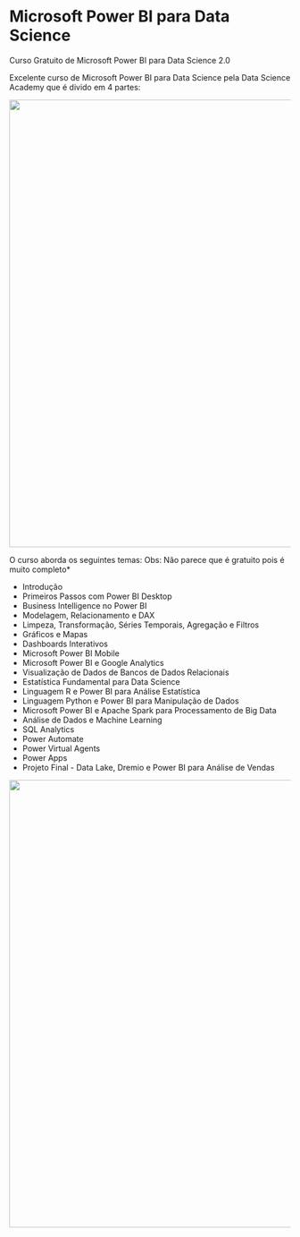 # Microsoft Power BI para Data Science
Curso Gratuito de Microsoft Power BI para Data Science 2.0

Excelente curso de Microsoft Power BI para Data Science pela Data Science Academy que é divido em 4 partes:
<center><img src="https://user-images.githubusercontent.com/61481422/107714855-be6e3380-6cac-11eb-938c-38e4d2358f49.jpg" alt="" width="800"></center>

O curso aborda os seguintes temas:
Obs: Não parece que é gratuito pois é muito completo*

<ul>
  <li>Introdução</li>
  <li>Primeiros Passos com Power BI Desktop</li>
  <li>Business Intelligence no Power BI</li>
  <li>Modelagem, Relacionamento e DAX</li>
  <li>Limpeza, Transformação, Séries Temporais, Agregação e Filtros</li>
  <li>Gráficos e Mapas</li>
  <li>Dashboards Interativos</li>
  <li>Microsoft Power BI Mobile</li>
  <li>Microsoft Power BI e Google Analytics</li>
  <li>Visualização de Dados de Bancos de Dados Relacionais</li>
  <li>Estatística Fundamental para Data Science</li>
  <li>Linguagem R e Power BI para Análise Estatística</li>
  <li>Linguagem Python e Power BI para Manipulação de Dados</li>
  <li>Microsoft Power BI e Apache Spark para Processamento de Big Data</li>
  <li>Análise de Dados e Machine Learning</li>
  <li>SQL Analytics</li>
  <li>Power Automate</li>
  <li>Power Virtual Agents</li>
  <li>Power Apps</li>
  <li>Projeto Final - Data Lake, Dremio e Power BI para Análise de Vendas</li>
</ul>

<center><img src="https://user-images.githubusercontent.com/61481422/107590592-3a05ad00-6be7-11eb-8717-d791e9521705.jpg" alt="" width="800"></center>
